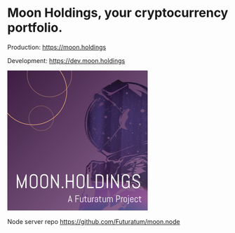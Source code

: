 # Moon Holdings, your cryptocurrency portfolio.

Production: https://moon.holdings

Development: https://dev.moon.holdings

![enter image description here](https://raw.githubusercontent.com/leongaban/github_images/master/moon-holdings-square.png)

Node server repo
https://github.com/Futuratum/moon.node
